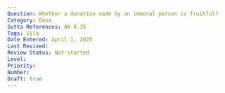 ```yaml
---
Question: Whether a donation made by an immoral person is fruitful?
Category: Dāna
Sutta References: AN 8.35
Tags: Sīla
Date Entered: April 1, 2025
Last Revised:
Review Status: Not started
Level: 
Priority: 
Number: 
Draft: true
---
```

